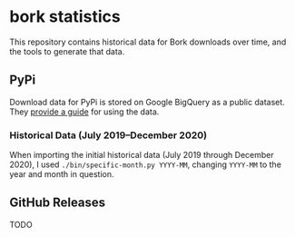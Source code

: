 # bork statistics

This repository contains historical data for Bork downloads over time,
and the tools to generate that data.

## PyPi

Download data for PyPi is stored on Google BigQuery as a public dataset.
They [provide a guide](https://packaging.python.org/guides/analyzing-pypi-package-downloads/)
for using the data.

### Historical Data (July 2019&ndash;December 2020)

When importing the initial historical data (July 2019 through December 2020),
I used `./bin/specific-month.py YYYY-MM`, changing `YYYY-MM` to the year
and month in question.

## GitHub Releases

TODO
